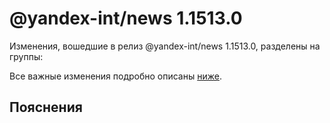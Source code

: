 # @yandex-int/news 1.1513.0

<!-- ЧЕЛОВЕЧЕСКОЕ ВСТУПЛЕНИЕ -->

Изменения, вошедшие в релиз @yandex-int/news 1.1513.0, разделены на группы:

Все важные изменения подробно описаны [ниже](#Пояснения).

## Пояснения

